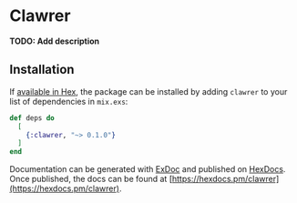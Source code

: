 # Clawrer

**TODO: Add description**

## Installation

If [available in Hex](https://hex.pm/docs/publish), the package can be installed
by adding `clawrer` to your list of dependencies in `mix.exs`:

```elixir
def deps do
  [
    {:clawrer, "~> 0.1.0"}
  ]
end
```

Documentation can be generated with [ExDoc](https://github.com/elixir-lang/ex_doc)
and published on [HexDocs](https://hexdocs.pm). Once published, the docs can
be found at [https://hexdocs.pm/clawrer](https://hexdocs.pm/clawrer).

